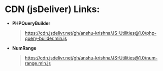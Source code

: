 # CDN (jsDeliver) Links:

- **PHPQueryBuilder**
	
	> https://cdn.jsdelivr.net/gh/anshu-krishna/JS-Utilities@1.0/php-query-builder.min.js

- **NumRange**

	> https://cdn.jsdelivr.net/gh/anshu-krishna/JS-Utilities@1.0/num-range.min.js